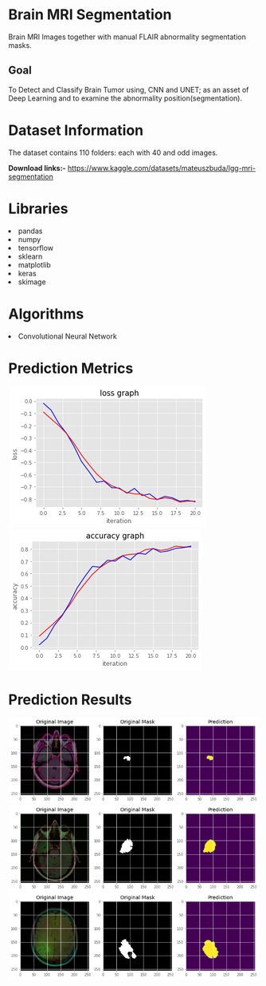 # Brain MRI Segmentation

Brain MRI Images together with manual FLAIR abnormality segmentation masks.

## Goal
To Detect and Classify Brain Tumor using, CNN and UNET; as an asset of Deep Learning and to examine the abnormality position(segmentation).

# Dataset Information

The dataset contains 110 folders: each with 40 and odd images.

**Download links:-** 
https://www.kaggle.com/datasets/mateuszbuda/lgg-mri-segmentation

# Libraries

<li>pandas
<li>numpy
<li>tensorflow
<li>sklearn
<li>matplotlib
<li>keras
<li>skimage

# Algorithms

<li>Convolutional Neural Network

# Prediction Metrics
![alt text](https://github.com/aekanshgoel//Brain-MRI-Segmentation/blob/main/loss-graph.png)
![alt text](https://github.com/aekanshgoel//Brain-MRI-Segmentation/blob/main/accuracy-graph.png)
  
# Prediction Results
![alt text](https://github.com/aekanshgoel//Brain-MRI-Segmentation/blob/main/predictions.png)
  ![alt text](https://github.com/aekanshgoel//Brain-MRI-Segmentation/blob/main/predictions-1.png)
  ![alt text](https://github.com/aekanshgoel//Brain-MRI-Segmentation/blob/main/predictions-2.png)



